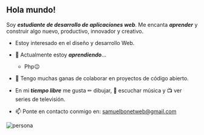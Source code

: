 ## Hola mundo!

Soy ***estudiante de desarrollo de aplicaciones web***. Me encanta ***aprender*** y construir algo nuevo, productivo, innovador y creativo.
* Estoy interesado en el diseño y desarrollo Web.
- 🌱 Actualmente estoy ***aprendiendo***...
  - Php😉
  
- 👯 Tengo muchas ganas de colaborar en proyectos de código abierto.
- En mi ***tiempo libre*** me gusta ✏ dibujar, 🎵 escuchar música y ​📺​ ver series de televisión.
- 📫 Ponte en contacto conmigo en: <a href="samuelbonetweb@gmail.com"> samuelbonetweb@gmail.com</a>

![persona](https://static.habbo-happy.net/img/articles/13ae09_frankhabbo.gif)

<br/>  




